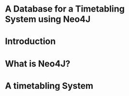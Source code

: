 # A Database for a Timetabling System using Neo4J


# Introduction

# What is Neo4J?

# A timetabling System
